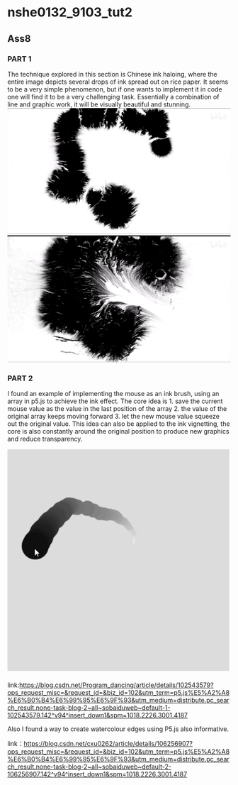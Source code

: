 # nshe0132_9103_tut2

## Ass8

### PART 1

The technique explored in this section is Chinese ink haloing, where the entire image depicts several drops of ink spread out on rice paper. It seems to be a very simple phenomenon, but if one wants to implement it in code one will find it to be a very challenging task. Essentially a combination of line and graphic work, it will be visually beautiful and stunning.
![start status](asset/img1.png)
![end status](asset/img2.png)

### PART 2

I found an example of implementing the mouse as an ink brush, using an array in p5.js to achieve the ink effect. The core idea is 1. save the current mouse value as the value in the last position of the array 2. the value of the original array keeps moving forward 3. let the new mouse value squeeze out the original value. This idea can also be applied to the ink vignetting, the core is also constantly around the original position to produce new graphics and reduce transparency.

![example](asset/img3.png)

link:https://blog.csdn.net/Program_dancing/article/details/102543579?ops_request_misc=&request_id=&biz_id=102&utm_term=p5.js%E5%A2%A8%E6%B0%B4%E6%99%95%E6%9F%93&utm_medium=distribute.pc_search_result.none-task-blog-2~all~sobaiduweb~default-1-102543579.142^v94^insert_down1&spm=1018.2226.3001.4187

Also I found a way to create watercolour edges using P5.js also informative.

link：https://blog.csdn.net/cxu0262/article/details/106256907?ops_request_misc=&request_id=&biz_id=102&utm_term=p5.js%E5%A2%A8%E6%B0%B4%E6%99%95%E6%9F%93&utm_medium=distribute.pc_search_result.none-task-blog-2~all~sobaiduweb~default-2-106256907.142^v94^insert_down1&spm=1018.2226.3001.4187
